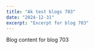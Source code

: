 ```yaml
---
title: "Ak test blogs 703"
date: "2024-12-31"
excerpt: "Excerpt for blog 703"
---
```


Blog content for blog 703